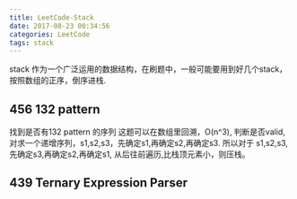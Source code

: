 ```yaml
---
title: LeetCode-Stack
date: 2017-08-23 00:34:56
categories: LeetCode
tags: stack
---
```

stack 作为一个广泛运用的数据结构，在刷题中，一般可能要用到好几个stack，按照数组的正序，倒序进栈.

## 456 132 pattern
找到是否有132 pattern 的序列
这题可以在数组里回溯，O(n^3), 判断是否valid,对求一个递增序列，s1,s2,s3，先确定s1,再确定s2,再确定s3.
所以对于 s1,s2,s3, 先确定s3,再确定s2,再确定s1, 从后往前遍历,比栈顶元素小，则压栈。

## 439 Ternary Expression Parser
